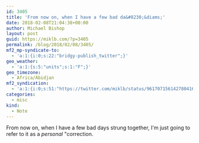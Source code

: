 ```yaml
---
id: 3405
title: 'From now on, when I have a few bad da&#8230;&diams;'
date: 2018-02-08T21:04:38+00:00
author: Michael Bishop
layout: post
guid: https://miklb.com/?p=3405
permalink: /blog/2018/02/08/3405/
mf2_mp-syndicate-to:
  - 'a:1:{i:0;s:22:"bridgy-publish_twitter";}'
geo_weather:
  - 'a:1:{s:5:"units";s:1:"F";}'
geo_timezone:
  - Africa/Abidjan
mf2_syndication:
  - 'a:1:{i:0;s:51:"https://twitter.com/miklb/status/961707156142780416";}'
categories:
  - misc
kind:
  - Note
---
```

From now on, when I have a few bad days strung together, I'm just going to refer to it as a *personal* "correction. 